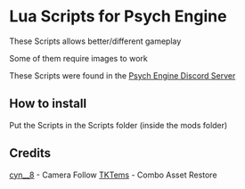 # Lua Scripts for Psych Engine
These Scripts allows better/different gameplay

Some of them require images to work

These Scripts were found in the [Psych Engine Discord Server](https://discord.gg/2ka77eMXDv)

## How to install
Put the Scripts in the Scripts folder (inside the mods folder)

## Credits
[cyn__8](https://twitter.com/cyn__8) - Camera Follow
[TKTems](https://twitter.com/TKTems) - Combo Asset Restore
